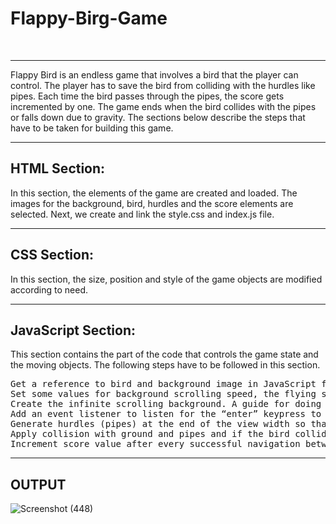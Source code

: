 # Flappy-Birg-Game
<br>
<hr>
Flappy Bird is an endless game that involves a bird that the player can control. The player has to save the bird from colliding with the hurdles like pipes. Each time the bird passes through the pipes, the score gets incremented by one. The game ends when the bird collides with the pipes or falls down due to gravity. The sections below describe the steps that have to be taken for building this game.
<br>
<hr>
<h2>HTML Section:</h2> In this section, the elements of the game are created and loaded. The images for the background, bird, hurdles and the score elements are selected. Next, we create and link the style.css and index.js file.
<br>
<hr>
<h2>CSS Section: </h2>In this section, the size, position and style of the game objects are modified according to need.
<br>
<hr>
<h2>JavaScript Section:</h2> This section contains the part of the code that controls the game state and the moving objects. The following steps have to be followed in this section.
<pre>
Get a reference to bird and background image in JavaScript file.
Set some values for background scrolling speed, the flying speed of the bird, and gravity.
Create the infinite scrolling background. A guide for doing this can be read from this link.
Add an event listener to listen for the “enter” keypress to change the game state to the play state and apply gravity to the bird by decreasing the gravity value from the bird’s y-coordinate every frame.
Generate hurdles (pipes) at the end of the view width so that they are not visible initially, but as the background moves, decrease the pipe’s x-coordinate by the background scrolling value so that it looks like the bird is moving.
Apply collision with ground and pipes and if the bird collides then change the game state to end state and show a message to restart the game.
Increment score value after every successful navigation between the pipes.
</pre>
<hr>
<h2>OUTPUT</h2>

![Screenshot (448)](https://user-images.githubusercontent.com/92047366/200333068-32d04e1e-8f2e-4d66-a5f4-31bd317285e9.png)
